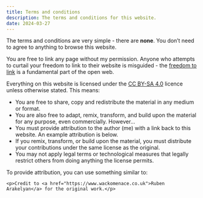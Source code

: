 ```yaml
---
title: Terms and conditions
description: The terms and conditions for this website.
date: 2024-03-27
---
```


The terms and conditions are very simple - there are **none**. You don’t need to agree to anything to browse this website.

You are free to link any page without my permission. Anyone who attempts to curtail your freedom to link to their website is misguided - the [freedom to link](https://diff.wikimedia.org/2016/11/22/freedom-expression-link/) is a fundamental part of the open web.

Everything on this website is licensed under the [CC BY-SA 4.0](https://creativecommons.org/licenses/by-sa/4.0/) licence unless otherwise stated. This means:

* You are free to share, copy and redistribute the material in any medium or format.
* You are also free to adapt, remix, transform, and build upon the material for any purpose, even commercially. However…
* You must provide attribution to the author (me) with a link back to this website. An example attribution is below.
* If you remix, transform, or build upon the material, you must distribute your contributions under the same license as the original.
* You may not apply legal terms or technological measures that legally restrict others from doing anything the license permits.

To provide attribution, you can use something similar to:

```
<p>Credit to <a href="https://www.wackomenace.co.uk">Ruben Arakelyan</a> for the original work.</p>
```
